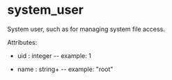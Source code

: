 # system_user

System user, such as for managing system file access.

Attributes:

* uid : integer -- example: 1

* name : string+ -- example: "root"

